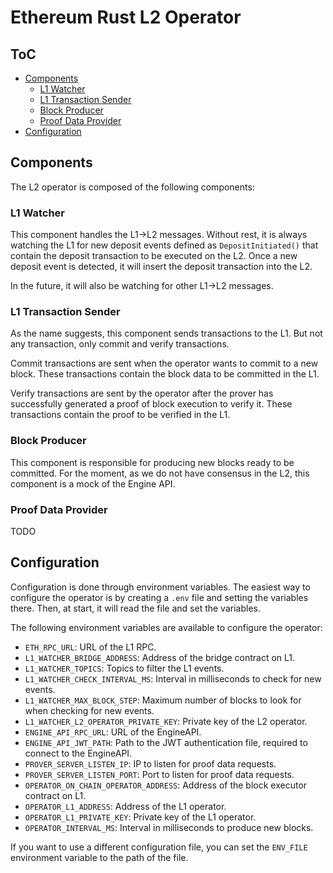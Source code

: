 # Ethereum Rust L2 Operator

## ToC

- [Components](#components)
    - [L1 Watcher](#l1-watcher)
    - [L1 Transaction Sender](#l1-transaction-sender)
    - [Block Producer](#block-producer)
    - [Proof Data Provider](#proof-data-provider)
- [Configuration](#configuration)

## Components

The L2 operator is composed of the following components:

### L1 Watcher

This component handles the L1->L2 messages. Without rest, it is always watching the L1 for new deposit events defined as `DepositInitiated()` that contain the deposit transaction to be executed on the L2. Once a new deposit event is detected, it will insert the deposit transaction into the L2.

In the future, it will also be watching for other L1->L2 messages.

### L1 Transaction Sender

As the name suggests, this component sends transactions to the L1. But not any transaction, only commit and verify transactions.

Commit transactions are sent when the operator wants to commit to a new block. These transactions contain the block data to be committed in the L1.

Verify transactions are sent by the operator after the prover has successfully generated a proof of block execution to verify it. These transactions contain the proof to be verified in the L1.

### Block Producer

This component is responsible for producing new blocks ready to be committed. For the moment, as we do not have consensus in the L2, this component is a mock of the Engine API.

### Proof Data Provider

TODO

## Configuration

Configuration is done through environment variables. The easiest way to configure the operator is by creating a `.env` file and setting the variables there. Then, at start, it will read the file and set the variables.

The following environment variables are available to configure the operator:

- `ETH_RPC_URL`: URL of the L1 RPC.
- `L1_WATCHER_BRIDGE_ADDRESS`: Address of the bridge contract on L1.
- `L1_WATCHER_TOPICS`: Topics to filter the L1 events.
- `L1_WATCHER_CHECK_INTERVAL_MS`: Interval in milliseconds to check for new events.
- `L1_WATCHER_MAX_BLOCK_STEP`: Maximum number of blocks to look for when checking for new events.
- `L1_WATCHER_L2_OPERATOR_PRIVATE_KEY`: Private key of the L2 operator.
- `ENGINE_API_RPC_URL`: URL of the EngineAPI.
- `ENGINE_API_JWT_PATH`: Path to the JWT authentication file, required to connect to the EngineAPI.
- `PROVER_SERVER_LISTEN_IP`: IP to listen for proof data requests.
- `PROVER_SERVER_LISTEN_PORT`: Port to listen for proof data requests.
- `OPERATOR_ON_CHAIN_OPERATOR_ADDRESS`: Address of the block executor contract on L1.
- `OPERATOR_L1_ADDRESS`: Address of the L1 operator.
- `OPERATOR_L1_PRIVATE_KEY`: Private key of the L1 operator.
- `OPERATOR_INTERVAL_MS`: Interval in milliseconds to produce new blocks.

If you want to use a different configuration file, you can set the `ENV_FILE` environment variable to the path of the file.
